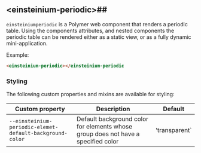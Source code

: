 ## &lt;einsteinium-periodic&gt;##

`einsteiniumperiodic`
is a Polymer web component that renders a periodic table. Using the components attributes, and nested components the periodic table can be rendered either as a static view, or as a fully dynamic mini-application.

Example:

```html
<einsteinium-periodic></einsteinium-periodic
```

### Styling

The following custom properties and mixins are available for styling:

| Custom property | Description | Default |
| --- | --- | --- |
| `--einsteinium-periodic-elemet-default-background-color` | Default background color for elements whose group does not have a specified color | 'transparent` | 